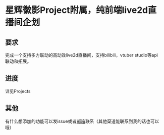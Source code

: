 # 星辉徽影Project附属，纯前端live2d直播间企划

## 要求
完成一个支持多方联动的高动效live2d直播间，支持bilibili，vtuber studio等api联动和拓展。

## 进度
详见Projects

## 其他
有什么想添加的功能可以发issue或者[邮箱](mailto://XingxiaoStaswit@outlook.com)联系（其他渠道能联系到我的话也可以哦）
